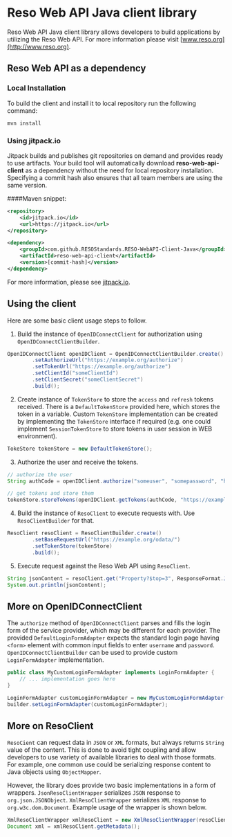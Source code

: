 # Reso Web API Java client library
Reso Web API Java client library allows developers to build applications by utilizing the Reso Web API. For more information please visit [www.reso.org](http://www.reso.org).

## Reso Web API as a dependency

### Local Installation

To build the client and install it to local repository run the following command:

```
mvn install
```

### Using jitpack.io

Jitpack builds and publishes git repositories on demand and provides ready to use artifacts. Your build tool will automatically download **reso-web-api-client** as a dependency without the need for local repository installation. Specifying a commit hash also ensures that all team members are using the same version.

####Maven snippet:
```xml
<repository>
    <id>jitpack.io</id>
    <url>https://jitpack.io</url>
</repository>
```
```xml
<dependency>
    <groupId>com.github.RESOStandards.RESO-WebAPI-Client-Java</groupId>
    <artifactId>reso-web-api-client</artifactId>
    <version>[commit-hash]</version>
</dependency>
```
For more information, please see [jitpack.io](https://jitpack.io/#RESOStandards/RESO-WebAPI-Client-Java).

## Using the client
Here are some basic client usage steps to follow.

1. Build the instance of `OpenIDConnectClient` for authorization using `OpenIDConnectClientBuilder`.

```java
OpenIDConnectClient openIDClient = OpenIDConnectClientBuilder.create()
		.setAuthorizeUrl("https://example.org/authorize")
		.setTokenUrl("https://example.org/authorize")
		.setClientId("someClientId")
		.setClientSecret("someClientSecret")
		.build();
```

2. Create instance of `TokenStore` to store the `access` and `refresh` tokens received. There is a `DefaultTokenStore` provided here, which stores the token in a variable. Custom `TokenStore` implementation can be created by implementing the `TokenStore` interface if required (e.g. one could implement `SessionTokenStore` to store tokens in user session in WEB environment).

```java
TokeStore tokenStore = new DefaultTokenStore();
```

3. Authorize the user and receive the tokens.

```java
// authorize the user
String authCode = openIDClient.authorize("someuser", "somepassword", "https://example.org/some/redirect/url", "openid");

// get tokens and store them
tokenStore.storeTokens(openIDClient.getTokens(authCode, "https://example.org/some/redirect/url"));
```

4. Build the instance of `ResoClient` to execute requests with. Use `ResoClientBuilder` for that.

```java
ResoClient resoClient = ResoClientBuilder.create()
		.setBaseRequestUrl("https://example.org/odata/")
		.setTokenStore(tokenStore)
		.build();
```

5. Execute request against the Reso Web API using `ResoClient`.

```java
String jsonContent = resoClient.get("Property?$top=3", ResponseFormat.JSON);
System.out.println(jsonContent);
```

## More on OpenIDConnectClient
The `authorize` method of `OpenIDConnectClient` parses and fills the login form of the service provider, which may be different for each provider. The provided `DefaultLoginFormAdapter` expects the standard login page having `<form>` element with common input fields to enter `username` and `password`. `OpenIDConnectClientBuilder` can be used to provide custom `LoginFormAdapter` implementation.

```java
public class MyCustomLoginFormAdapter implements LoginFormAdapter {
	// ... implementation goes here
}

LoginFormAdapter customLoginFormAdapter = new MyCustomLoginFormAdapter();
builder.setLoginFormAdapter(customLoginFormAdapter);
```


## More on ResoClient
`ResoCient` can request data in `JSON` or `XML` formats, but always returns `String` value of the content. This is done to avoid tight coupling and allow developers to use variety of available libraries to deal with those formats. For example, one common use could be serializing response content to Java objects using `ObjectMapper`.

However, the library does provide two basic implementations in a form of wrappers. `JsonResoClientWrapper` serializes `JSON` response to `org.json.JSONObject`. `XmlResoClientWrapper` serializes `XML` response to `org.w3c.dom.Document`. Example usage of the wrapper is shown below.

```java
XmlResoClientWrapper xmlResoClient = new XmlResoClientWrapper(resoClient);
Document xml = xmlResoClient.getMetadata();
```
